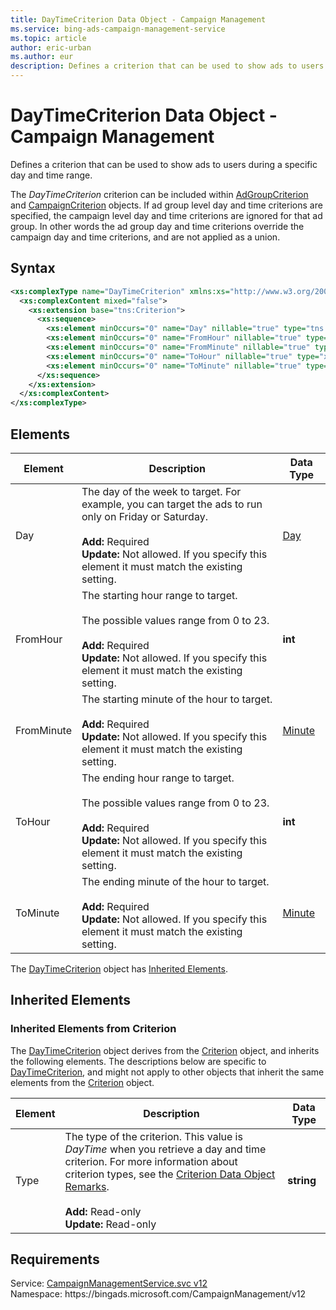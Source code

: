```yaml
---
title: DayTimeCriterion Data Object - Campaign Management
ms.service: bing-ads-campaign-management-service
ms.topic: article
author: eric-urban
ms.author: eur
description: Defines a criterion that can be used to show ads to users during a specific day and time range.
---
```

# DayTimeCriterion Data Object - Campaign Management
Defines a criterion that can be used to show ads to users during a specific day and time range.

The *DayTimeCriterion* criterion can be included within [AdGroupCriterion](adgroupcriterion.md) and [CampaignCriterion](campaigncriterion.md) objects. If ad group level day and time criterions are specified, the campaign level day and time criterions are ignored for that ad group. In other words the ad group day and time criterions override the campaign day and time criterions, and are not applied as a union.   

## Syntax
```xml
<xs:complexType name="DayTimeCriterion" xmlns:xs="http://www.w3.org/2001/XMLSchema">
  <xs:complexContent mixed="false">
    <xs:extension base="tns:Criterion">
      <xs:sequence>
        <xs:element minOccurs="0" name="Day" nillable="true" type="tns:Day" />
        <xs:element minOccurs="0" name="FromHour" nillable="true" type="xs:int" />
        <xs:element minOccurs="0" name="FromMinute" nillable="true" type="tns:Minute" />
        <xs:element minOccurs="0" name="ToHour" nillable="true" type="xs:int" />
        <xs:element minOccurs="0" name="ToMinute" nillable="true" type="tns:Minute" />
      </xs:sequence>
    </xs:extension>
  </xs:complexContent>
</xs:complexType>
```

## <a name="elements"></a>Elements

|Element|Description|Data Type|
|-----------|---------------|-------------|
|<a name="day"></a>Day|The day of the week to target. For example, you can target the ads to run only on Friday or Saturday.<br/><br/>**Add:** Required<br/>**Update:** Not allowed. If you specify this element it must match the existing setting. |[Day](day.md)|
|<a name="fromhour"></a>FromHour|The starting hour range to target.<br/><br/>The possible values range from 0 to 23.<br/><br/>**Add:** Required<br/>**Update:** Not allowed. If you specify this element it must match the existing setting. |**int**|
|<a name="fromminute"></a>FromMinute|The starting minute of the hour to target.<br/><br/>**Add:** Required<br/>**Update:** Not allowed. If you specify this element it must match the existing setting. |[Minute](minute.md)|
|<a name="tohour"></a>ToHour|The ending hour range to target.<br/><br/>The possible values range from 0 to 23.<br/><br/>**Add:** Required<br/>**Update:** Not allowed. If you specify this element it must match the existing setting. |**int**|
|<a name="tominute"></a>ToMinute|The ending minute of the hour to target.<br/><br/>**Add:** Required<br/>**Update:** Not allowed. If you specify this element it must match the existing setting. |[Minute](minute.md)|

The [DayTimeCriterion](daytimecriterion.md) object has [Inherited Elements](#inheritedelements).

## <a name="inheritedelements"></a>Inherited Elements

### <a name="inheritedelementscriterion"></a>Inherited Elements from Criterion
The [DayTimeCriterion](daytimecriterion.md) object derives from the [Criterion](criterion.md) object, and inherits the following elements. The descriptions below are specific to [DayTimeCriterion](daytimecriterion.md), and might not apply to other objects that inherit the same elements from the [Criterion](criterion.md) object.  

|Element|Description|Data Type|
|-----------|---------------|-------------|
|<a name="type"></a>Type|The type of the criterion. This value is *DayTime* when you retrieve a day and time criterion. For more information about criterion types, see the [Criterion Data Object Remarks](criterion.md#remarks).<br/><br/>**Add:** Read-only<br/>**Update:** Read-only|**string**|

## Requirements
Service: [CampaignManagementService.svc v12](https://campaign.api.bingads.microsoft.com/Api/Advertiser/CampaignManagement/v12/CampaignManagementService.svc)  
Namespace: https\://bingads.microsoft.com/CampaignManagement/v12  

